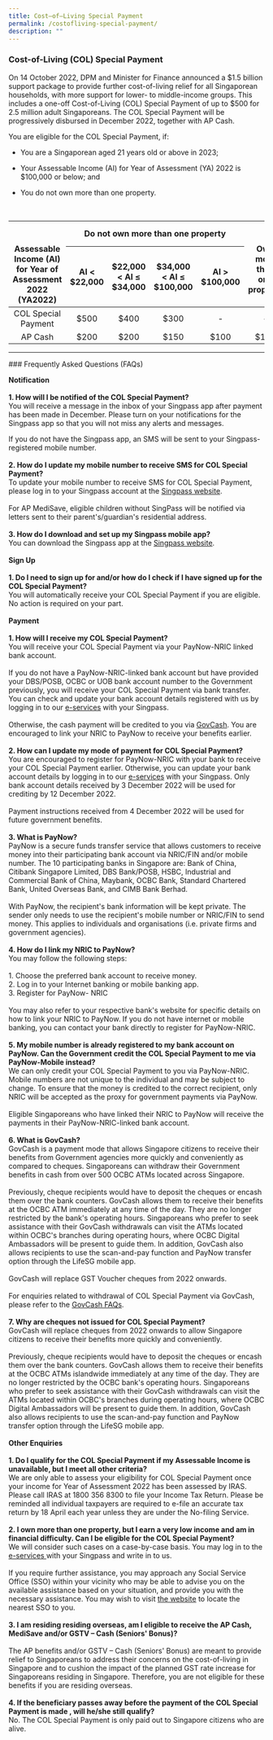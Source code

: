 ```yaml
---
title: Cost–of–Living Special Payment
permalink: /costofliving-special-payment/
description: ""
---
```

### Cost-of-Living (COL) Special Payment
On 14 October 2022, DPM and Minister for Finance announced a $1.5 billion support package to provide further cost-of-living relief for all Singaporean households, with more support for lower- to middle-income groups. This includes a one-off Cost-of-Living (COL) Special Payment of up to $500 for 2.5 million adult Singaporeans. The COL Special Payment will be progressively disbursed in December 2022, together with AP Cash.

You are eligible for the COL Special Payment, if:

* You are a Singaporean aged 21 years old or above in 2023;

* Your Assessable Income (AI) for Year of Assessment (YA) 2022 is $100,000 or below; and

* You do not own more than one property.<br>
<br>
<table>
<thead>
<tr>
<th style="text-align:center; vertical-align:top" rowspan="3"><br><br> Assessable Income (AI) for Year of Assessment 2022 (YA2022)</th>
<th style="text-align:center; vertical-align:middle" colspan="4"> Do not own more than one property</th>
<th style="text-align:center; vertical-align:top" rowspan="3"><br><br> Own more than one property</th>
</tr>
<tr>
<th style="text-align:center; vertical-align:middle" colspan="1"> AI &lt; $22,000</th>
<th style="text-align:center; vertical-align:middle" colspan="1">$22,000 &lt; AI ≤ $34,000</th>
<th style="text-align:center; vertical-align:middle" colspan="1">$34,000 &lt; AI ≤ $100,000</th>
<th style="text-align:center; vertical-align:middle" colspan="1"> AI &gt; $100,000</th>
</tr>
</thead>
<tbody>
<tr>
<td style="text-align:center; vertical-align:middle"> COL Special Payment <br></td>
<td style="text-align:center; vertical-align:middle">$500</td>
<td style="text-align:center; vertical-align:middle">$400</td>
<td style="text-align:center; vertical-align:middle">$300</td>
<td style="text-align:center; vertical-align:middle">-</td>
<td style="text-align:center; vertical-align:middle">-</td>
</tr>
<tr>
<td style="text-align:center; vertical-align:middle"> AP Cash <br></td>
<td style="text-align:center; vertical-align:middle">$200</td><td style="text-align:center; vertical-align:middle">$200</td>
<td style="text-align:center; vertical-align:middle">$150</td>
<td style="text-align:center; vertical-align:middle">$100</td>
<td style="text-align:center; vertical-align:middle">$100</td>
	</tr><tr></tr>
	</tbody></table>
<hr>
### Frequently Asked Questions (FAQs)<br>

**Notification**<br><BR>
<b>1. How will I be notified of the COL Special Payment?</b><br>You will receive a message in the inbox of your Singpass app after payment has been made in December. Please turn on your notifications for the Singpass app so that you will not miss any alerts and messages.

If you do not have the Singpass app, an SMS will be sent to your Singpass-registered mobile number.
<br><br>
<b>2. How do I update my mobile number to receive SMS for COL Special Payment? </b><br>To update your mobile number to receive SMS for COL Special Payment, please log in to your Singpass account at the <a class="hyperlink" href="https://www.singpass.gov.sg/"> Singpass website</a>.<br><br>For AP MediSave, eligible children without SingPass will be notified via letters sent to their parent's/guardian's residential address.<br><br>
<b>3. How do I download and set up my Singpass mobile app?</b><br>You can download the Singpass app at the <a class="hyperlink" href="https://www.singpass.gov.sg/"> Singpass website</a>.<br><br>
**Sign Up**<br><br>
<b>1. Do I need to sign up for and/or how do I check if I have signed up for the COL Special Payment?</b><br>You will automatically receive your COL Special Payment if you are eligible. No action is required on your part.<br><br>
**Payment**<br><br>
<b>1. How will I receive my COL Special Payment? </b><br>You will receive your COL Special Payment via your PayNow-NRIC linked bank account. <br><br>If you do not have a PayNow-NRIC-linked bank account but have provided your DBS/POSB, OCBC or UOB bank account number to the Government previously, you will receive your COL Special Payment via bank transfer. You can check and update your bank account details registered with us by logging in to our <a class="hyperlink" href="https://www.govpayouts.gov.sg/cds/ap/login" >e-services</a> with your Singpass.<br><br> Otherwise, the cash payment will be credited to you via <a class="hyperlink" href="https://www.govbenefits.gov.sg/govcash/">GovCash</a>. You are encouraged to link your NRIC to PayNow to receive your benefits earlier. <br><br>
<b>2. How can I update my mode of payment for COL Special Payment?</b><br>You are encouraged to register for PayNow-NRIC with your bank to receive your COL Special Payment earlier. Otherwise, you can update your bank account details by logging in to our <a class="hyperlink" href="https://www.govpayouts.gov.sg/cds/ap/login" >e-services</a> with your Singpass.  Only bank account details received by 3 December 2022 will be used for crediting by 12 December 2022.<br><br> Payment instructions received from 4 December 2022 will be used for future government benefits.
<br><br>
<b>3. What is PayNow?</b><br>PayNow is a secure funds transfer service that allows customers to receive money into their participating bank account via NRIC/FIN and/or mobile number. The 10 participating banks in Singapore are: Bank of China, Citibank Singapore Limited, DBS Bank/POSB, HSBC, Industrial and Commercial Bank of China, Maybank, OCBC Bank, Standard Chartered Bank, United Overseas Bank, and CIMB Bank Berhad.<br><br>With PayNow, the recipient's bank information will be kept private. The sender only needs to use the recipient's mobile number or NRIC/FIN to send money. This applies to individuals and organisations (i.e. private firms and government agencies).<br><br>
<b>4. How do I link my NRIC to PayNow?</b><br>
You may follow the following steps:<br><br>1. Choose the preferred bank account to receive money.  <br>2. Log in to your Internet banking or mobile banking app. <br>3. Register for PayNow- NRIC<br>
<br> You may also refer to your respective bank's website for specific details on how to link your NRIC to PayNow. If you do not have internet or mobile banking, you can contact your bank directly to register for PayNow-NRIC.<br><br><b>5. My mobile number is already registered to my bank account on PayNow. Can the Government credit the COL Special Payment to me via PayNow-Mobile instead?</b><br>We can only credit your COL Special Payment to you via PayNow-NRIC. Mobile numbers are not unique to the individual and may be subject to change. To ensure that the money is credited to the correct recipient, only NRIC will be accepted as the proxy for government payments via PayNow.
<br><br>
Eligible Singaporeans who have linked their NRIC to PayNow will receive the payments in their PayNow-NRIC-linked bank account.<br><br>
<b>6. What is GovCash?</b><br>GovCash is a payment mode that allows Singapore citizens to receive their benefits from Government agencies more quickly and conveniently as compared to cheques. Singaporeans can withdraw their Government benefits in cash from over 500 OCBC ATMs located across Singapore. <br><br>
Previously, cheque recipients would have to deposit the cheques or encash them over the bank counters. GovCash allows them to receive their benefits at the OCBC ATM immediately at any time of the day. They are no longer restricted by the bank's operating hours. Singaporeans who prefer to seek assistance with their GovCash withdrawals can visit the ATMs located within OCBC's branches during operating hours, where OCBC Digital Ambassadors will be present to guide them. In addition, GovCash also allows recipients to use the scan-and-pay function and PayNow transfer option through the LifeSG mobile app.<br><br>
GovCash will replace GST Voucher cheques from 2022 onwards. <br><br>For enquiries related to withdrawal of COL Special Payment via GovCash, please refer to the <a class="hyperlink" href="https://cpf-gstvoucher-staging.netlify.app/govcash"> GovCash FAQs</a>. <br><br>
<b>7. Why are cheques not issued for COL Special Payment?</b><br>GovCash will replace cheques from 2022 onwards to allow Singapore citizens to receive their benefits more quickly and conveniently.<br><br>Previously, cheque recipients would have to deposit the cheques or encash them over the bank counters. GovCash allows them to receive their benefits at the OCBC ATMs islandwide immediately at any time of the day. They are no longer restricted by the OCBC bank's operating hours. Singaporeans who prefer to seek assistance with their GovCash withdrawals can visit the ATMs located within OCBC's branches during operating hours, where OCBC Digital Ambassadors will be present to guide them. In addition, GovCash also allows recipients to use the scan-and-pay function and PayNow transfer option through the LifeSG mobile app.<br><br>
**Other Enquiries**<br><br>
<b>1. Do I qualify for the COL Special Payment if my Assessable Income is unavailable, but I meet all other criteria? </b><br>We are only able to assess your eligibility for COL Special Payment once your income for Year of Assessment 2022 has been assessed by IRAS. Please call IRAS at 1800 356 8300 to file your Income Tax Return. Please be reminded all individual taxpayers are required to e-file an accurate tax return by 18 April each year unless they are under the No-filing Service. <br><br>
<b>2. I own more than one property, but I earn a very low income and am in financial difficulty. Can I be eligible for the COL Special Payment?</b><br>We will consider such cases on a case-by-case basis. You may log in to the <a class="hyperlink" href="https://www.govpayouts.gov.sg/cds/ap/login"> e-services </a> with your Singpass and write in to us. <br><br>If you require further assistance, you may approach any Social Service Office (SSO) within your vicinity who may be able to advise you on the available assistance based on your situation, and provide you with the necessary assistance. You may wish to visit <a class="hyperlink" href="https://www.msf.gov.sg/dfcs/sso/"> the website</a> to locate the nearest SSO to you.<br><br>
<b>3. I am residing residing overseas, am I eligible to receive the AP Cash, MediSave and/or GSTV – Cash (Seniors' Bonus)?</b><br><br>The AP benefits and/or GSTV – Cash (Seniors' Bonus) are meant to provide relief to Singaporeans to address their concerns on the cost-of-living in Singapore and to cushion the impact of the planned GST rate increase for Singaporeans residing in Singapore. Therefore, you are not eligible for these benefits if you are residing overseas.<br><br><b>4. If the beneficiary passes away before the payment of the COL Special Payment is made , will he/she still qualify?</b><br>No. The COL Special Payment is only paid out to Singapore citizens who are alive.<br><br>